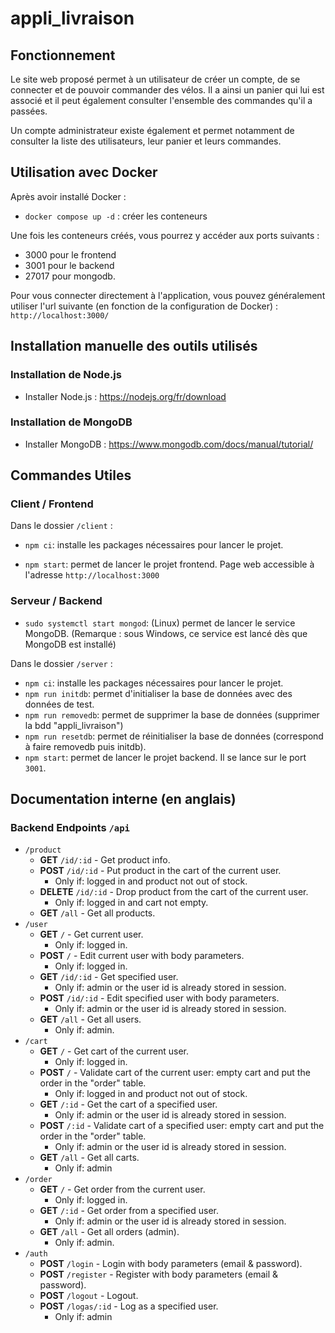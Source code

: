 # appli_livraison

## Fonctionnement

Le site web proposé permet à un utilisateur de créer un compte, de se connecter et de pouvoir commander des vélos. Il a ainsi un panier qui lui est associé et il peut également consulter l'ensemble des commandes qu'il a passées.

Un compte administrateur existe également et permet notamment de consulter la liste des utilisateurs, leur panier et leurs commandes.

## Utilisation avec Docker
Après avoir installé Docker :
- `docker compose up -d` : créer les conteneurs

Une fois les conteneurs créés, vous pourrez y accéder aux ports suivants :
- 3000 pour le frontend
- 3001 pour le backend
- 27017 pour mongodb.

Pour vous connecter directement à l'application, vous pouvez généralement utiliser l'url suivante (en fonction de la configuration de Docker) : `http://localhost:3000/`

## Installation manuelle des outils utilisés

### Installation de Node.js

-   Installer Node.js : https://nodejs.org/fr/download

### Installation de MongoDB

-   Installer MongoDB : https://www.mongodb.com/docs/manual/tutorial/

## Commandes Utiles

### Client / Frontend

Dans le dossier `/client` :

-   `npm ci`: installe les packages nécessaires pour lancer le projet.

-   `npm start`: permet de lancer le projet frontend. Page web accessible à l'adresse `http://localhost:3000`

### Serveur / Backend

-   `sudo systemctl start mongod`: (Linux) permet de lancer le service MongoDB. (Remarque : sous Windows, ce service est lancé dès que MongoDB est installé)

Dans le dossier `/server` :

-   `npm ci`: installe les packages nécessaires pour lancer le projet.
-   `npm run initdb`: permet d'initialiser la base de données avec des données de test.
-   `npm run removedb`: permet de supprimer la base de données (supprimer la bdd "appli_livraison")
-   `npm run resetdb`: permet de réinitialiser la base de données (correspond à faire removedb puis initdb).
-   `npm start`: permet de lancer le projet backend. Il se lance sur le port `3001`.

## Documentation interne (en anglais)

### Backend Endpoints `/api`

-   `/product`
    -   **GET** `/id/:id` - Get product info.
    -   **POST** `/id/:id` - Put product in the cart of the current user.
        -   Only if: logged in and product not out of stock.
    -   **DELETE** `/id/:id` - Drop product from the cart of the current user.
        -   Only if: logged in and cart not empty.
    -   **GET** `/all` - Get all products.
-   `/user`
    -   **GET** `/` - Get current user.
        -   Only if: logged in.
    -   **POST** `/` - Edit current user with body parameters.
        -   Only if: logged in.
    -   **GET** `/id/:id` - Get specified user.
        -   Only if: admin or the user id is already stored in session.
    -   **POST** `/id/:id` - Edit specified user with body parameters.
        -   Only if: admin or the user id is already stored in session.
    -   **GET** `/all` - Get all users.
        -   Only if: admin.
-   `/cart`
    -   **GET** `/` - Get cart of the current user.
        -   Only if: logged in.
    -   **POST** `/` - Validate cart of the current user: empty cart and put the order in the "order" table.
        -   Only if: logged in and product not out of stock.
    -   **GET** `/:id` - Get the cart of a specified user.
        -   Only if: admin or the user id is already stored in session.
    -   **POST** `/:id` - Validate cart of a specified user: empty cart and put the order in the "order" table.
        -   Only if: admin or the user id is already stored in session.
    -   **GET** `/all` - Get all carts.
        -   Only if: admin
-   `/order`
    -   **GET** `/` - Get order from the current user.
        -   Only if: logged in.
    -   **GET** `/:id` - Get order from a specified user.
        -   Only if: admin or the user id is already stored in session.
    -   **GET** `/all` - Get all orders (admin).
        -   Only if: admin.
-   `/auth`
    -   **POST** `/login` - Login with body parameters (email & password).
    -   **POST** `/register` - Register with body parameters (email & password).
    -   **POST** `/logout` - Logout.
    -   **POST** `/logas/:id` - Log as a specified user.
        -   Only if: admin
